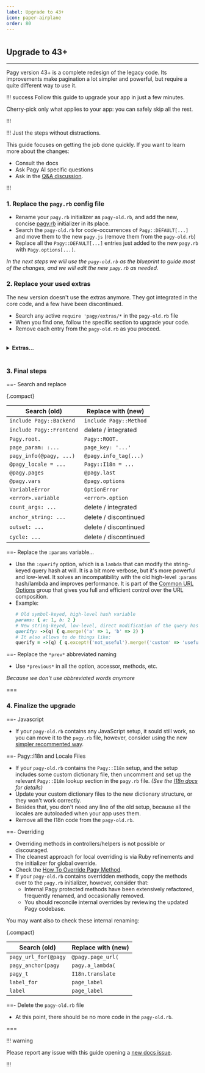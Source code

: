 ```yaml
---
label: Upgrade to 43+
icon: paper-airplane
order: 80
---
```


#

## Upgrade to 43+

---

Pagy version 43+ is a complete redesign of the legacy code. Its improvements make pagination a lot simpler and powerful, but
require a quite different way to use it.

!!! success Follow this guide to upgrade your app in just a few minutes.

Cherry-pick only what applies to your app: you can safely skip all the rest.

!!!

!!! Just the steps without distractions.

This guide focuses on getting the job done quickly. If you want to learn more about the changes:

- Consult the docs
- Ask Pagy AI specific questions
- Ask in the [Q&A discussion](https://github.com/ddnexus/pagy/discussions/categories/q-a).

!!!

### 1. Replace the `pagy.rb` config file

- Rename your `pagy.rb` initializer as `pagy-old.rb`, and add the new, concise
  [pagy.rb](../toolbox/initializer/#initializer-file) initializer in its place.
- Search the `pagy-old.rb` for code-occurrences of `Pagy::DEFAULT[...]` and move them to the new `pagy.js` (remove them from the `pagy-old.rb`)
- Replace all the `Pagy::DEFAULT[...]` entries just added to the new `pagy.rb` with `Pagy.options[...]`.

_In the next steps we will use the `pagy-old.rb` as the blueprint to guide most of the changes, and we will edit the new `pagy.rb`
as needed._

### 2. Replace your used extras

The new version doesn't use the extras anymore. They got integrated in the core code, and a few have been discontinued.

- Search any active `require 'pagy/extras/*` in the `pagy-old.rb` file
- When you find one, follow the specific section to upgrade your code.
- Remove each entry from the `pagy-old.rb` as you proceed.

<details>
  <summary><h4 style="display: inline-block">Extras...</h4></summary>

==- `array`

{.compact}

| Search (old)      | Replace with (new)  |
|-------------------|---------------------|
| `pagy_array(...)` | `pagy(:offset,...)` |

==- `arel`

{.compact}

| Search (old)     | Replace with (new)                     |
|------------------|----------------------------------------|
| `pagy_arel(...)` | `pagy(:offset, count_over: true, ...)` |

==- `pagy`

- All the old helpers are now `@pagy` instance methods with more explicit names.

{.compact}

| Search (old)                         | Replace with (new)               |
|--------------------------------------|----------------------------------|
| `pagy_nav(@pagy, ...)`               | `@pagy.series_nav(...)`          |
| `pagy_nav_js(@pagy, ...)`            | `@pagy.series_nav_js(...)`       |
| `pagy_combo_nav_js(@pagy, ...)`      | `@pagy.input_nav_js(...)`        |
| `pagy_limit_selector_js(@pagy, ...)` | `@pagy.limit_tag_js(...)`        |
| `pagy_prev_url(@pagy, ...)`          | `@pagy.page_url(:previous, ...)` |
| `pagy_next_url(@pagy, ...)`          | `@pagy.page_url(:next, ...)`     |
| `pagy_prev_a(@pagy, ...)`            | `@pagy.previous_tag(...)`        |
| `pagy_next_a(@pagy, ...)`            | `@pagy.next_tag(...)`            |
| `pagy_prev_link(@pagy, ...)`         | discontinued: implement manually |
| `pagy_next_link(@pagy, ...)`         | discontinued: implement manually |
| [*] `size: ...`                      | `slots: ...`                     |
| [*] `ends: false`                    | `compact: true`                  |

- [*] Replace also any existent related `Pagy.options[...]` in the `pagy.rb` file.

==- `boostrap`

- All the old helpers are now `@pagy` instance methods with more explicit names.

{.compact}

| Search (old)                             | Replace with (new)                    |
|------------------------------------------|---------------------------------------|
| `pagy_boostrap_nav(@pagy, ...)`          | `@pagy.series_nav(:boostrap, ...)`    |
| `pagy_boostrap_nav_js(@pagy, ...)`       | `@pagy.series_nav_js(:boostrap, ...)` |
| `pagy_boostrap_combo_nav_js(@pagy, ...)` | `@pagy.input_nav_js(:boostrap, ...)`  |
| [*] `size: ...`                          | `slots: ...`                          |
| [*] `ends: false`                        | `compact: true`                       |

- [*] Replace also any existent related `Pagy.options[...]` in the `pagy.rb` file.
- **FYI**: The redundant `pagy-bootstrap` class has been removed from the `input_nav_js` body.

==- `bulma`

- All the old helpers are now `@pagy` instance methods with more explicit names.

{.compact}

| Search (old)                          | Replace with (new)                 |
|---------------------------------------|------------------------------------|
| `pagy_bulma_nav(@pagy, ...)`          | `@pagy.series_nav(:bulma, ...)`    |
| `pagy_bulma_nav_js(@pagy, ...)`       | `@pagy.series_nav_js(:bulma, ...)` |
| `pagy_bulma_combo_nav_js(@pagy, ...)` | `@pagy.input_nav_js(:bulma, ...)`  |
| [*] `size: ...`                       | `slots: ...`                       |
| [*] `ends: false`                     | `compact: true`                    |

- [*] Replace also any existent related `Pagy.options[...]` in the `pagy.rb` file.
- **FYI**: The `is-centered` CSS class has been removed.
- **FYI**: The previous/next links have been moved at the beginning and end of the pagination.

==- `countless`

{.compact}

| Search (old)                  | Replace with (new)      |
|-------------------------------|-------------------------|
| `pagy_countless(...)`         | `pagy(:countless, ...)` |
| [*] `countless_minimal: true` | `headless: true`        |

- [*] Replace also any existent related `Pagy.options[...]` in the `pagy.rb` file.

==- `calendar`

{.compact}

| Search (old)                      | Replace with (new)     |
|-----------------------------------|------------------------|
| `pagy_calendar(...)`              | `pagy(:calendar, ...)` |
| `Pagy::Calendar::OutOfRangeError` | `Pagy::RangeError`     |
| flag: `active: true`              | `disabled: false`      |
| config: `pagy: ...`               | `offset: ...`          |

- If your `pagy-old.rb` file contains any localization configuration, then uncomment and customize the following line in the
  `pagy.rb` initializer: `Pagy::Calendar.localize_with_rails_i18n_gem(*your_locales)`.
  - _Note: In non-Rails applications, calendar localization requires adding `rails-i18n` to your Gemfile._
- Remove any existing `Pagy::Calendar::*::DEFAULT`. Pass the options to each unit when you paginate.

==- `elasticsearch_rails`

- Active and passive modes are now handled by the same `pagy` method:

{.compact}

| Search (old)                             | Replace with (new)                |
|------------------------------------------|-----------------------------------|
| `pagy_elasticsearch_rails(...)`          | `pagy(:elasticsearch_rails, ...)` |
| `Pagy.new_from_elasticsearch_rails(...)` | `pagy(:elasticsearch_rails, ...)` |
| [*] `elasticsearch_rails_search: ...`    | `search_method: ...`              |

- [*] Replace also any existent related `Pagy.options[...]` in the `pagy.rb` file.
- **Customization of the `pagy_search` method name has been discontinued:**
  - Remove any existing `:elasticsearch_rails_pagy_search` variable from your code.
  - Replace custom method names with the standard `pagy_search` method.

==-  `meilisearch`

- Active and passive modes are now handled by the same `pagy` method:

{.compact}

| Search (old)                     | Replace with (new)        |
|----------------------------------|---------------------------|
| `pagy_meilisearch(...)`          | `pagy(:meilisearch, ...)` |
| `Pagy.new_from_meilisearch(...)` | `pagy(:meilisearch, ...)` |
| [*] `meilisearch_search: ...`    | `search_method: ...`      |

- [*] Replace also any existent related `Pagy.options[...]` in the `pagy.rb` file.
- **Customization of the `pagy_search` method name has been discontinued:**
  - Remove any existing `:meilisearch_pagy_search` variable from your code.
  - Replace custom method names with the standard `pagy_search` method.

==- `searchkick`

- Active and passive modes are now handled by the same `pagy` method:

{.compact}

| Search (old)                    | Replace with (new)       |
|---------------------------------|--------------------------|
| `pagy_searchkick(...)`          | `pagy(:searchkick, ...)` |
| `Pagy.new_from_searchkick(...)` | `pagy(:searchkick, ...)` |
| [*] `searchkick_search: ...`    | `search_method: ...`     |

- [*] Replace also any existent related `Pagy.options[...]` in the `pagy.rb` file.
- **Customization of the `pagy_search` method name has been discontinued:**
  - Remove any existing `:searchkick_pagy_search` variable from your code.
  - Replace custom method names with the standard `pagy_search` method.

==- `headers`

{.compact}

| Search (old)         | Replace with (new)                            |
|----------------------|-----------------------------------------------|
| `pagy_headers(...)`  | `@pagy.headers_hash(...)`                     |
| `pagy_headers_merge` | `response.headers.merge!(@pagy.headers_hash)` |
| [*] `headers: ...`   | `headers_map: ...`                            |

- [*] Replace also any existent related `Pagy.options[...]` in the `pagy.rb` file.

==- `jsonapi`

{.compact}

| Search (old)                     | Replace with (new)     |
|----------------------------------|------------------------|
| `pagy_jsonapi_links(@pagy, ...)` | `@pagy.urls_hash(...)` |

- _Notice that the `nil` links are now removed as the `JSON:API` specifications require._
- IMPORTANT: Enable the feature by explicitly setting the `jsonapi: true` option (initializer or `pagy` method).

==- `keyset`

{.compact}

| Search (old)                        | Replace with (new)            |
|-------------------------------------|-------------------------------|
| `pagy_keyset(...)`                  | `pagy(:keyset, ...)`          |
| `pagy_keyset_first_url(@pagy, ...)` | `@pagy.page_url(:first, ...)` |
| `pagy_keyset_next_url(@pagy, ...)`  | `@pagy.page_url(:next, ...)`  |
| `filter_newest: ...`                | override `compose_predicate`  |

- Replace any existing `:jsonify_keyset_attributes` with `:pre_serialize`.
  - The lambda receives the same `keyset_attributes` argument, but it must modify the specific values directly. The lambda's
    return value is ignored. For example: `->(attrs) { attrs[:created_at] = attrs[:created_at].strftime('%F %T.%6N') }`.

==- `limit`

{.compact}

| Search (old)        | Replace with (new) |
|---------------------|--------------------|
| `limit_param: :...` | `limit_key: '...'` |
| `limit_extra: ...`  | delete             |
| `max_limit: ...`    | delete             |

- Enable the feature by setting `client_max_limit: your_client_max_limit` option (initializer or `pagy` method).

==- `metadata`

{.compact}

| Search (old)                | Replace with (new)     |
|-----------------------------|------------------------|
| `pagy_metadata(@pagy, ...)` | `@pagy.data_hash(...)` |
| [*] `metadata: ...`         | `data_keys: ...`       |
| data_key -> `:scaffold_url` | `:url_template`        |

- [*] Replace also any existent related `Pagy.options[...]` in the `pagy.rb` file.

==- `overflow`

- The `Pagy::OverflowError` has been replaced by the `Pagy::RangeError`; however, it is no longer raised by default.
- Pagy rescues the `Pagy::RangeError` and serves an empty page by default.
  - Now, Pagy behaves the same as it did before when requiring the overflow extra and using its default settings.
- The legacy `pagy.overflow?` is now the `pagy.in_range?` method, which checks/returns the opposite state/boolean.
- The `overflow: :last_page` behavior has been discontinued because it provides nearly no benefit:
  - **Why there is little benefit in serving the last page**
    - The navigation bar for an out-of-range request is rendered identically to that of the last page.
    - The only difference is that there are no records/results to display.
    - The "previous page" button points to the last page, so if users truly want to see the last page results (which they have
      already seen), they can simply click the link.
- **Summary for keeping the same behavior**:
  - The `:overflow` variable is not used anymore.
  - If you did not use the extra (i.e., Pagy raised errors), set `raise_range_error: true`.
  - If you used `overflow: :empty_page` or just required the overflow extra, simply remove it (this is now the default behavior).
  - If you used `overflow: :last_page` and still want this behavior despite the reasons above:
    - Set `raise_range_error: true`.
    - Use `rescue Pagy::RangeError => e` in your method.
    - Redirect to `@pagy.page_url(:last)`.

==- `standalone`

- Replace the `:url` variable with the `:request` option hash. For example:

  ```ruby
  request: { base_url: 'http://www.example.com',
             path:     '/path',
             query:    { 'param1' => 1234 }, # The string-keyed hash query from the request 
             cookie:   'xyz' }               # The 'pagy' cookie, only for keynav  
  ```

==- `i18n`

- If absolutely necessary, uncomment or add this line to your initializer: `Pagy.translate_with_the_slower_i18n_gem!`.

==- `gearbox` _(discontinued)_

- Due to extensive overwriting for minimal benefit, you can safely remove this feature from your app without noticeable impact.
  Remove all `/gearbox/` related.

==- `size` _(discontinued)_

- Pagination bars similar to WillPaginate and Kaminari are not good for a lot of reasons. If still required, adapt the legacy file
  from a previous commit.

==- `trim` _(discontinued)_

- It was mostly useless and half-baked, causing many complications in both the Ruby and JavaScript code for no significant
  benefit.
- Use an appropriate approach to address your requirement, such as utilizing URL rewriting at the HTTP server level.

===
</details>

### 3. Final steps

==- Search and replace

{.compact}

| Search (old)             | Replace with (new)     |
|--------------------------|------------------------|
| `include Pagy::Backend`  | `include Pagy::Method` |
| `include Pagy::Frontend` | delete / integrated    |
| `Pagy.root.`             | `Pagy::ROOT.`          |
| `page_param: :...`       | `page_key: '...'`      |
| `pagy_info(@pagy, ...)`  | `@pagy.info_tag(...)`  |
| `@pagy_locale = ...`     | `Pagy::I18n = ...`     |
| `@pagy.pages`            | `@pagy.last`           |
| `@pagy.vars`             | `@pagy.options`        |
| `VariableError`          | `OptionError`          |
| `<error>.variable`       | `<error>.option`       |
| `count_args: ...`        | delete / integrated    |
| `anchor_string: ...`     | delete / discontinued  |
| `outset: ...`            | delete / discontinued  |
| `cycle: ...`             | delete / discontinued  |

==- Replace the `:params` variable...

- Use the `:querify` option, which is a `lambda` that can modify the string-keyed query hash at will. It is a bit more verbose,
  but it's more powerful and low-level. It solves an incompatibility with the old high-level
  `:params` hash/lambda and improves performance. It is part of the [Common URL Options](../toolbox/paginators#common-url-options)
  group that gives you full and efficient control over the URL composition.
- Example:
  ```ruby
  # Old symbol-keyed, high-level hash variable
  params: { a: 1, b: 2 } 
  # New string-keyed, low-level, direct modification of the query hash
  querify: ->(q) { q.merge!('a' => 1, 'b' => 2) } 
  # It also allows to do things like:
  querify = ->(q) { q.except!('not_useful').merge!('custom' => 'useful') }
  ```

==- Replace the `*prev*` abbreviated naming

- Use `*previous*` in all the option, accessor, methods, etc.

_Because we don't use abbreviated words anymore_

===

### 4. Finalize the upgrade

==- Javascript

- If your `pagy-old.rb` contains any JavaScript setup, it sould still work, so you can move it to the `pagy.rb` file, however, consider using the new [simpler recommented way](../resources/javascript/#2-make-the-file-available-to-your-app).

==- Pagy::I18n and Locale Files

- If your `pagy-old.rb` contains the `Pagy::I18n` setup, and the setup includes some custom dictionary file,
then uncomment and set up the relevant `Pagy::I18n` lookup section in the `pagy.rb` file. _(See the [I18n docs](../resources/i18n) for details)_
- Update your custom dictionary files to the new dictionary structure, or they won't work correctly.
- Besides that, you don't need any line of the old setup, because all the locales are autoloaded when your app uses them.
- Remove all the I18n code from the `pagy-old.rb`.

==- Overriding

- Overriding methods in controllers/helpers is not possible or discouraged.
- The cleanest approach for local overriding is via Ruby refinements and the initializer for global override. 
- Check the [How To Override Pagy Method](../guides/how-to/#override-pagy-methods).
- If your `pagy-old.rb` contains overridden methods, copy the methods over to the `pagy.rb` initializer, however, consider that:
  - Internal Pagy protected methods have been extensively refactored, frequently renamed, and occasionally removed.
  - You should reconcile internal overrides by reviewing the updated Pagy codebase.

You may want also to check these internal renaming:

{.compact}

| Search (old)         | Replace with (new) |
|----------------------|--------------------|
| `pagy_url_for(@pagy` | `@pagy.page_url(`  |
| `pagy_anchor(pagy`   | `pagy.a_lambda(`   |
| `pagy_t`             | `I18n.translate`   |
| `label_for`          | `page_label`       |
| `label`              | `page_label`       |

==- Delete the `pagy-old.rb` file

- At this point, there should be no more code in the `pagy-old.rb`.

===

!!! warning

Please report any issue with this guide opening a [new docs issue](https://github.com/ddnexus/pagy/issues/new?template=Documentation.yml).

!!!
